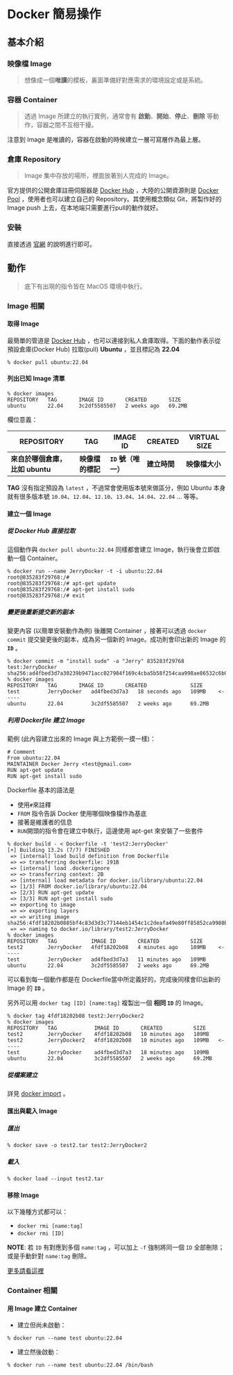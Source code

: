 # Docker 簡易操作

## 基本介紹

### 映像檔 Image

> 想像成一個**唯讀**的模板，裏面準備好對應需求的環境設定或是系統。

### 容器 Container

> 透過 Image 所建立的執行實例，通常會有 **啟動**、**開始**、**停止**、**刪除** 等動作，容器之間不互相干擾。

注意到 Image 是唯讀的，容器在啟動的時候建立一層可寫層作為最上層。

### 倉庫 Repository

> Image 集中存放的場所，裡面放著別人完成的 Image。

官方提供的公開倉庫註冊伺服器是 [Docker Hub](https://hub.docker.com/) ，大陸的公開資源則是 [Docker Pool](http://www.dockerpool.com/) ，使用者也可以建立自己的 Repository。其使用概念類似 Git，將製作好的 Image push 上去，在本地端只需要進行pull的動作就好。

### 安裝

直接透過 [官網](https://docs.docker.com/desktop/install/mac-install/) 的說明進行即可。



## 動作

> 底下有出現的指令皆在 MacOS 環境中執行。

### Image 相關

#### 取得 Image

最簡單的管道是 [Docker Hub](https://hub.docker.com/) ，也可以連接到私人倉庫取得。下面的動作表示從預設倉庫(Docker Hub) 拉取(pull) **Ubuntu** ，並且標記為 **22.04**

```
% docker pull ubuntu:22.04
```

#### 列出已知 Image 清單

```
% docker images
REPOSITORY   TAG       IMAGE ID       CREATED       SIZE
ubuntu       22.04     3c2df5585507   2 weeks ago   69.2MB
```

欄位意義：

| REPOSITORY                      | TAG              | IMAGE ID            | CREATED      | VIRTUAL SIZE   |
| ------------------------------- | ---------------- | ------------------- | ------------ | -------------- |
| **來自於哪個倉庫，比如 ubuntu** | **映像檔的標記** | **`ID` 號（唯一）** | **建立時間** | **映像檔大小** |

**TAG** 沒有指定預設為 `latest` ，不過常會使用版本號來做區分，例如 Ubuntu 本身就有很多版本號 `10.04`、`12.04`、`12.10`、`13.04`、`14.04`、`22.04` ... 等等。

#### 建立一個 Image

##### 從 Docker Hub 直接拉取

這個動作與 `docker pull ubuntu:22.04` 同樣都會建立 Image，執行後會立即啟動一個 Container。

```
% docker run --name JerryDocker -t -i ubuntu:22.04
root@835283f29768:/#
root@835283f29768:/# apt-get update
root@835283f29768:/# apt-get install sudo
root@835283f29768:/# exit
```

##### 變更後重新提交新的副本

變更內容 (以簡單安裝動作為例) 後離開 Container ，接著可以透過 `docker commit` 提交變更後的副本，成為另一個新的 Image。成功則會印出新的 Image 的 **`ID`** 。

```
% docker commit -m "install sudo" -a "Jerry" 835283f29768 test:JerryDocker
sha256:ad4fbed3d7a30239b9471acc027984f169c4cba5b58f254caa998ae86532c6b0
% docker images
REPOSITORY   TAG       IMAGE ID       CREATED              SIZE
test         JerryDocker   ad4fbed3d7a3   18 seconds ago   109MB	<-----
ubuntu       22.04         3c2df5585507   2 weeks ago      69.2MB
```

##### 利用 Dockerfile 建立 Image

範例 (此內容建立出來的 Image 與上方範例一摸一樣)：

```
# Comment
From ubuntu:22.04
MAINTAINER Docker Jerry <test@gmail.com>
RUN apt-get update
RUN apt-get install sudo
```

Dockerfile 基本的語法是

- 使用`#`來註釋
- `FROM` 指令告訴 Docker 使用哪個映像檔作為基底
- 接著是維護者的信息
- `RUN`開頭的指令會在建立中執行，這邊使用 apt-get 來安裝了一些套件

```
% docker build - < Dockerfile -t 'test2:JerryDocker'
[+] Building 13.2s (7/7) FINISHED                                                                                                                       
 => [internal] load build definition from Dockerfile
 => => transferring dockerfile: 191B
 => [internal] load .dockerignore
 => => transferring context: 2B
 => [internal] load metadata for docker.io/library/ubuntu:22.04
 => [1/3] FROM docker.io/library/ubuntu:22.04
 => [2/3] RUN apt-get update
 => [3/3] RUN apt-get install sudo
 => exporting to image
 => => exporting layers
 => => writing image sha256:4fdf18202b0885bf4c83d3d3c77144eb1454c1c2deafa49e80ff85852ca9980b
 => => naming to docker.io/library/test2:JerryDocker 
% docker images
REPOSITORY   TAG           IMAGE ID       CREATED          SIZE
test2        JerryDocker   4fdf18202b08   4 minutes ago    109MB	<-----
test         JerryDocker   ad4fbed3d7a3   11 minutes ago   109MB
ubuntu       22.04         3c2df5585507   2 weeks ago      69.2MB
```

可以看到每一個動作都是在 Dockerfile當中所定義好的，完成後同樣會印出新的 Image 的 **`ID`** 。

另外可以用 `docker tag [ID] [name:tag]` 複製出一個 **相同 `ID`** 的 Image。

```
% docker tag 4fdf18202b08 test2:JerryDocker2
% docker images                             
REPOSITORY   TAG            IMAGE ID       CREATED          SIZE
test2        JerryDocker    4fdf18202b08   10 minutes ago   109MB
test2        JerryDocker2   4fdf18202b08   10 minutes ago   109MB	<-----
test         JerryDocker    ad4fbed3d7a3   18 minutes ago   109MB
ubuntu       22.04          3c2df5585507   2 weeks ago      69.2MB
```

##### 從檔案建立

詳見 [docker import](https://docs.docker.com/engine/reference/commandline/import/) 。

#### 匯出與載入 Image

##### 匯出

```
% docker save -o test2.tar test2:JerryDocker2
```

##### 載入

```
% docker load --input test2.tar
```

#### 移除 Image

以下幾種方式都可以：

- `docker rmi [name:tag]`
- `docker rmi [ID]`

**NOTE**: 若 `ID` 有對應到多個 `name:tag` ，可以加上 `-f` 強制將同一個 `ID` 全部刪除；或是手動針對 `name:tag` 刪除。

[更多請看這裡](https://docs.docker.com/engine/reference/commandline/rmi/)



### Container 相關

#### 用 Image 建立 Container

- 建立但尚未啟動：

```
% docker run --name test ubuntu:22.04 
```

- 建立然後啟動：

```
% docker run --name test ubuntu:22.04 /bin/bash
```


